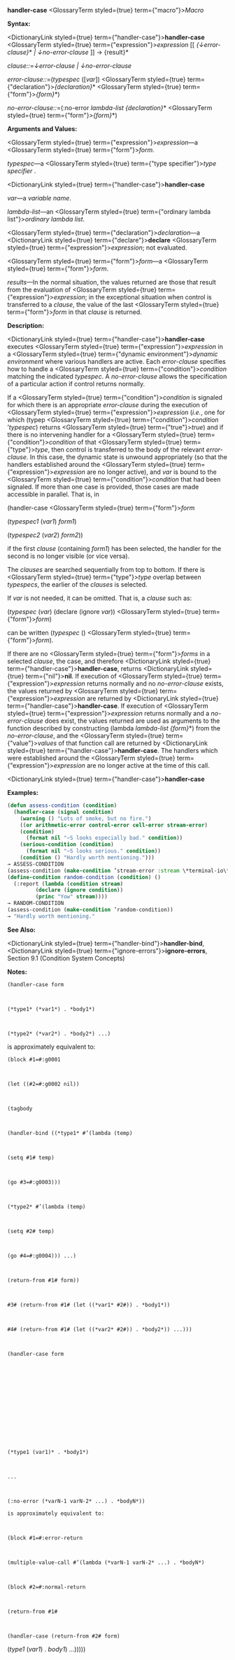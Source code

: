 **handler-case** <GlossaryTerm styled={true} term={"macro"}><i>Macro</i></GlossaryTerm> 



**Syntax:** 



<DictionaryLink styled={true} term={"handler-case"}><b>handler-case</b></DictionaryLink> <GlossaryTerm styled={true} term={"expression"}><i>expression</i></GlossaryTerm> [[ *\{↓error-clause\}*\* *| ↓no-error-clause* ]] → \{result\}\* 



*clause::*=*↓error-clause | ↓no-error-clause* 



*error-clause::*=(*typespec* ([*var*]) <GlossaryTerm styled={true} term={"declaration"}><i>\{declaration\}</i></GlossaryTerm>\* <GlossaryTerm styled={true} term={"form"}><i>\{form\}</i></GlossaryTerm>\*) 



*no-error-clause::*=(:no-error *lambda-list \{declaration\}*\* <GlossaryTerm styled={true} term={"form"}><i>\{form\}</i></GlossaryTerm>\*) 



**Arguments and Values:** 



<GlossaryTerm styled={true} term={"expression"}><i>expression</i></GlossaryTerm>—a <GlossaryTerm styled={true} term={"form"}><i>form</i></GlossaryTerm>. 



*typespec*—a <GlossaryTerm styled={true} term={"type specifier"}><i>type specifier</i></GlossaryTerm> . 







 



 



<DictionaryLink styled={true} term={"handler-case"}><b>handler-case</b></DictionaryLink> 



*var*—a *variable name*. 



*lambda-list*—an <GlossaryTerm styled={true} term={"ordinary lambda list"}><i>ordinary lambda list</i></GlossaryTerm>. 



<GlossaryTerm styled={true} term={"declaration"}><i>declaration</i></GlossaryTerm>—a <DictionaryLink styled={true} term={"declare"}><b>declare</b></DictionaryLink> <GlossaryTerm styled={true} term={"expression"}><i>expression</i></GlossaryTerm>; not evaluated. 



<GlossaryTerm styled={true} term={"form"}><i>form</i></GlossaryTerm>—a <GlossaryTerm styled={true} term={"form"}><i>form</i></GlossaryTerm>. 



*results*—In the normal situation, the values returned are those that result from the evaluation of <GlossaryTerm styled={true} term={"expression"}><i>expression</i></GlossaryTerm>; in the exceptional situation when control is transferred to a *clause*, the value of the last <GlossaryTerm styled={true} term={"form"}><i>form</i></GlossaryTerm> in that *clause* is returned. 



**Description:** 



<DictionaryLink styled={true} term={"handler-case"}><b>handler-case</b></DictionaryLink> executes <GlossaryTerm styled={true} term={"expression"}><i>expression</i></GlossaryTerm> in a <GlossaryTerm styled={true} term={"dynamic environment"}><i>dynamic environment</i></GlossaryTerm> where various handlers are active. Each *error-clause* specifies how to handle a <GlossaryTerm styled={true} term={"condition"}><i>condition</i></GlossaryTerm> matching the indicated *typespec*. A *no-error-clause* allows the specification of a particular action if control returns normally. 



If a <GlossaryTerm styled={true} term={"condition"}><i>condition</i></GlossaryTerm> is signaled for which there is an appropriate *error-clause* during the execution of <GlossaryTerm styled={true} term={"expression"}><i>expression</i></GlossaryTerm> (*i.e.*, one for which (typep <GlossaryTerm styled={true} term={"condition"}><i>condition</i></GlossaryTerm> ’*typespec*) returns <GlossaryTerm styled={true} term={"true"}><i>true</i></GlossaryTerm>) and if there is no intervening handler for a <GlossaryTerm styled={true} term={"condition"}><i>condition</i></GlossaryTerm> of that <GlossaryTerm styled={true} term={"type"}><i>type</i></GlossaryTerm>, then control is transferred to the body of the relevant *error-clause*. In this case, the dynamic state is unwound appropriately (so that the handlers established around the <GlossaryTerm styled={true} term={"expression"}><i>expression</i></GlossaryTerm> are no longer active), and *var* is bound to the <GlossaryTerm styled={true} term={"condition"}><i>condition</i></GlossaryTerm> that had been signaled. If more than one case is provided, those cases are made accessible in parallel. That is, in 



(handler-case <GlossaryTerm styled={true} term={"form"}><i>form</i></GlossaryTerm> 



(*typespec1* (*var1*) *form1*) 



(*typespec2* (*var2*) *form2*)) 



if the first *clause* (containing *form1*) has been selected, the handler for the second is no longer visible (or vice versa). 



The *clauses* are searched sequentially from top to bottom. If there is <GlossaryTerm styled={true} term={"type"}><i>type</i></GlossaryTerm> overlap between *typespecs*, the earlier of the *clauses* is selected. 



If *var* is not needed, it can be omitted. That is, a *clause* such as: 



(*typespec* (*var*) (declare (ignore *var*)) <GlossaryTerm styled={true} term={"form"}><i>form</i></GlossaryTerm>) 



can be written (*typespec* () <GlossaryTerm styled={true} term={"form"}><i>form</i></GlossaryTerm>). 



If there are no <GlossaryTerm styled={true} term={"form"}><i>forms</i></GlossaryTerm> in a selected *clause*, the case, and therefore <DictionaryLink styled={true} term={"handler-case"}><b>handler-case</b></DictionaryLink>, returns <DictionaryLink styled={true} term={"nil"}><b>nil</b></DictionaryLink>. If execution of <GlossaryTerm styled={true} term={"expression"}><i>expression</i></GlossaryTerm> returns normally and no *no-error-clause* exists, the values returned by <GlossaryTerm styled={true} term={"expression"}><i>expression</i></GlossaryTerm> are returned by <DictionaryLink styled={true} term={"handler-case"}><b>handler-case</b></DictionaryLink>. If execution of <GlossaryTerm styled={true} term={"expression"}><i>expression</i></GlossaryTerm> returns normally and a *no-error-clause* does exist, the values returned are used as arguments to the function described by constructing (lambda *lambda-list \{form\}*\*) from the *no-error-clause*, and the <GlossaryTerm styled={true} term={"value"}><i>values</i></GlossaryTerm> of that function call are returned by <DictionaryLink styled={true} term={"handler-case"}><b>handler-case</b></DictionaryLink>. The handlers which were established around the <GlossaryTerm styled={true} term={"expression"}><i>expression</i></GlossaryTerm> are no longer active at the time of this call. 







 



 



<DictionaryLink styled={true} term={"handler-case"}><b>handler-case</b></DictionaryLink> 



**Examples:**
```lisp
(defun assess-condition (condition) 
  (handler-case (signal condition) 
    (warning () "Lots of smoke, but no fire.") 
    ((or arithmetic-error control-error cell-error stream-error) 
	(condition) 
      (format nil "~S looks especially bad." condition)) 
    (serious-condition (condition) 
      (format nil "~S looks serious." condition)) 
    (condition () "Hardly worth mentioning."))) 
→ ASSESS-CONDITION 
(assess-condition (make-condition ’stream-error :stream \*terminal-io\*)) → "#<STREAM-ERROR 12352256> looks especially bad." 
(define-condition random-condition (condition) () 
  (:report (lambda (condition stream) 
	     (declare (ignore condition)) 
	     (princ "Yow" stream)))) 
→ RANDOM-CONDITION 
(assess-condition (make-condition ’random-condition)) 
→ "Hardly worth mentioning." 
```
**See Also:** 



<DictionaryLink styled={true} term={"handler-bind"}><b>handler-bind</b></DictionaryLink>, <DictionaryLink styled={true} term={"ignore-errors"}><b>ignore-errors</b></DictionaryLink>, Section 9.1 (Condition System Concepts) 

**Notes:** 


```common-lisp
(handler-case form 



(*type1* (*var1*) . *body1*) 



(*type2* (*var2*) . *body2*) ...) 
```


is approximately equivalent to: 


```common-lisp
(block #1=#:g0001 



(let ((#2=#:g0002 nil)) 



(tagbody 



(handler-bind ((*type1* #’(lambda (temp) 



(setq #1# temp) 



(go #3=#:g0003))) 



(*type2* #’(lambda (temp) 



(setq #2# temp) 



(go #4=#:g0004))) ...) 



(return-from #1# form)) 



#3# (return-from #1# (let ((*var1* #2#)) . *body1*)) 



#4# (return-from #1# (let ((*var2* #2#)) . *body2*)) ...))) 



(handler-case form 







 



 



(*type1 (var1)* . *body1*) 



... 



(:no-error (*varN-1 varN-2* ...) . *bodyN*)) 
```

```common-lisp
is approximately equivalent to: 



(block #1=#:error-return 



(multiple-value-call #’(lambda (*varN-1 varN-2* ...) . *bodyN*) 



(block #2=#:normal-return 



(return-from #1# 



(handler-case (return-from #2# form) 
```


(*type1* (*var1*) . *body1*) ...))))) 



